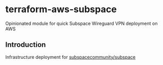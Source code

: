 # terraform-aws-subspace
Opinionated module for quick Subspace Wireguard VPN deployment on AWS

## Introduction

Infrastructure deployment for [subspacecommunity/subspace](https://github.com/subspacecommunity/subspace)
